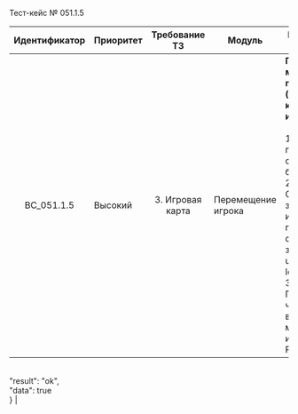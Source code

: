 Тест-кейс № 051.1.5

| Идентификатор | Приоритет | Требование ТЗ | Модуль | Шаги тест-кейса | Ожидаемый результат |
| :---: | ----- | :---: | ----- | ----- | ----- |
|   BC\_051.1.5 |   Высокий | 3\. Игровая карта  | Перемещение игрока  |   **Проверка метода moveUser (Изменение координат игрока).** <br><br> 1\. Запустить проект и открыть браузер.<br> 2\. Отправить запрос, используя переменную direction с значениями: up, down, left, right. <br> 3\. Проверить, что возвращает метод, используя Postman. |  Запрос успешен. Сервер ответил как требуется. <br><br> Ожидаемый ответ от сервера: {
<br>"result": "ok",
<br>"data": true
<br>}   |

 
